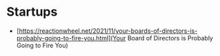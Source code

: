 # Startups

* [https://reactionwheel.net/2021/11/your-boards-of-directors-is-probably-going-to-fire-you.html](Your Board of Directors is Probably Going to Fire You)
